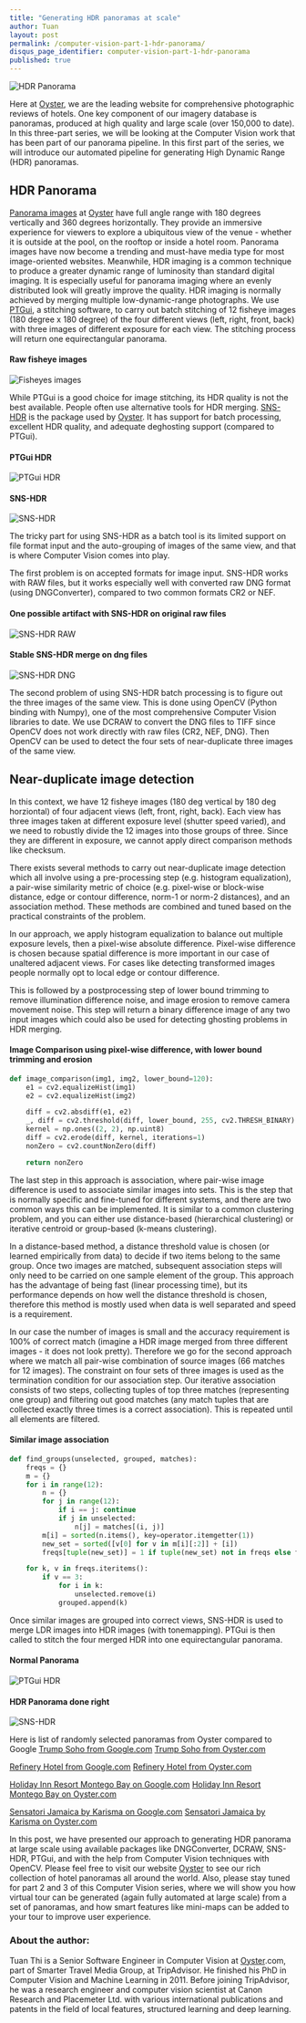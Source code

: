 ```yaml
---
title: "Generating HDR panoramas at scale"
author: Tuan
layout: post
permalink: /computer-vision-part-1-hdr-panorama/
disqus_page_identifier: computer-vision-part-1-hdr-panorama
published: true
---
```


![HDR Panorama](/public/images/cover.png)

Here at [Oyster](https://www.oyster.com), we are the leading website for comprehensive photographic reviews of hotels. One key component of our imagery database is panoramas, produced at high quality and large scale (over 150,000 to date). In this three-part series, we will be looking at the Computer Vision work that has been part of our panorama pipeline. In this first part of the series, we will introduce our automated pipeline for generating High Dynamic Range (HDR) panoramas.

## HDR Panorama
[Panorama images](https://www.oyster.com/jamaica/hotels/moon-palace-jamaica-grande/all-panoramas/beach--v115415/) at [Oyster](https://www.oyster.com) have full angle range with 180 degrees vertically and 360 degrees horizontally. They provide an immersive experience for viewers to explore a ubiquitous view of the venue - whether it is outside at the pool, on the rooftop or inside a hotel room. Panorama images have now become a trending and must-have media type for most image-oriented websites. Meanwhile, HDR imaging is a common technique to produce a greater dynamic range of luminosity than standard digital imaging. It is  especially useful for panorama imaging where an evenly distributed look will greatly improve the quality. HDR imaging is normally achieved by merging multiple low-dynamic-range photographs. We use [PTGui](http://www.ptgui.com), a stitching software, to carry out batch stitching of 12 fisheye images (180 degree x 180 degree) of the four different views (left, right, front, back) with three images of different exposure for each view. The stitching process will return one equirectangular panorama.

#### Raw fisheye images
![Fisheyes images](/public/images/fisheyes.png)

While PTGui is a good choice for image stitching, its HDR quality is not the best available. People often use alternative tools for HDR merging. [SNS-HDR](http://www.sns-hdr.com) is the package used by [Oyster](https://www.oyster.com). It has support for batch processing, excellent HDR quality, and adequate deghosting support (compared to PTGui).

#### PTGui HDR
![PTGui HDR](/public/images/ptgui1.png)

#### SNS-HDR
![SNS-HDR](/public/images/snshdr1.png)

The tricky part for using SNS-HDR as a batch tool is its limited support on file format input and the auto-grouping of images of the same view, and that is where Computer Vision comes into play.

The first problem is on accepted formats for image input. SNS-HDR works with RAW files, but it works especially well with converted raw DNG format (using DNGConverter), compared to two common formats CR2 or NEF.

#### One possible artifact with SNS-HDR on original raw files
![SNS-HDR RAW](/public/images/raw.png)

#### Stable SNS-HDR merge on dng files
![SNS-HDR DNG](/public/images/dng.png)

The second problem of using SNS-HDR batch processing is to figure out the three images of the same view.  This is done using OpenCV  (Python binding with Numpy), one of the most comprehensive Computer Vision libraries to date. We use DCRAW to convert the DNG files to TIFF since OpenCV does not work directly with raw files (CR2, NEF, DNG). Then OpenCV can be used to detect the four sets of near-duplicate three images of the same view.

## Near-duplicate image detection
In this context, we have 12 fisheye images (180 deg vertical by 180 deg horziontal) of four adjacent views (left, front, right, back). Each view has three images taken at different exposure level (shutter speed varied), and we need to robustly divide the 12 images into those groups of three.  Since they are different in exposure, we cannot apply direct comparison methods like checksum.

There exists several methods to carry out near-duplicate image detection which all involve using a pre-processing step (e.g. histogram equalization), a pair-wise similarity metric of choice (e.g. pixel-wise or block-wise distance, edge or contour difference, norm-1 or norm-2 distances), and an association method.  These methods are combined and tuned based on the practical constraints of the problem.

In our approach, we apply histogram equalization to balance out multiple exposure levels, then a pixel-wise absolute difference. Pixel-wise difference is chosen because spatial difference is more important in our case of unaltered adjacent views. For cases like detecting transformed images people normally opt to local edge or contour difference.

This is followed by a postprocessing step of lower bound trimming to remove illumination difference noise, and image erosion to remove camera movement noise. This step will return a binary difference image of any two input images which could also be used for detecting ghosting problems in HDR merging.

#### Image Comparison using pixel-wise difference, with lower bound trimming and erosion
```python
def image_comparison(img1, img2, lower_bound=120):
    e1 = cv2.equalizeHist(img1)
    e2 = cv2.equalizeHist(img2)

    diff = cv2.absdiff(e1, e2)
    _, diff = cv2.threshold(diff, lower_bound, 255, cv2.THRESH_BINARY)
    kernel = np.ones((2, 2), np.uint8)
    diff = cv2.erode(diff, kernel, iterations=1)
    nonZero = cv2.countNonZero(diff)

    return nonZero
```

The last step in this approach is association, where pair-wise image difference is used to associate similar images into sets. This is the step that is normally specific and fine-tuned for different systems, and there are two common ways this can be implemented. It is similar to a common clustering problem, and you can either use distance-based (hierarchical clustering) or iterative centroid or group-based (k-means clustering). 

In a distance-based method, a distance threshold value is chosen (or learned empirically from data) to decide if two items belong to the same group. Once two images are matched, subsequent association steps will only need to be carried on one sample element of the group. This approach has the advantage of being fast (linear processing time), but its performance depends on how well the distance threshold is chosen, therefore this method is mostly used when data is well separated and speed is a requirement. 

In our case the number of images is small and the accuracy requirement is 100% of correct match (imagine a HDR image merged from three different images - it does not look pretty). Therefore we go for the second approach where we match all pair-wise combination of source images (66 matches for 12 images). The constraint on four sets of three images is used as the termination condition for our association step. Our iterative association consists of two steps, collecting tuples of top three matches (representing one group) and filtering out good matches (any match tuples that are collected exactly three times is a correct association). This is repeated until all elements are filtered.

#### Similar image association
```python
def find_groups(unselected, grouped, matches):
    freqs = {}
    m = {}
    for i in range(12):
        n = {}
        for j in range(12):
            if i == j: continue
            if j in unselected:
                n[j] = matches[(i, j)]
        m[i] = sorted(n.items(), key=operator.itemgetter(1))
        new_set = sorted([v[0] for v in m[i][:2]] + [i])
        freqs[tuple(new_set)] = 1 if tuple(new_set) not in freqs else freqs[tuple(new_set)] + 1

    for k, v in freqs.iteritems():
        if v == 3:
            for i in k:
                unselected.remove(i)
            grouped.append(k)
```

Once similar images are grouped into correct views, SNS-HDR is used to merge LDR images into HDR images (with tonemapping). PTGui is then called to stitch the four merged HDR into one equirectangular panorama.


#### Normal Panorama
![PTGui HDR](/public/images/ptgui2.png)

#### HDR Panorama done right
![SNS-HDR](/public/images/snshdr2.png)

Here is list of randomly selected panoramas from Oyster compared to Google
[Trump Soho from Google.com](https://www.google.com/maps/@40.7257012,-74.0055927,3a,75y,266.18h,79.62t/data=!3m8!1e1!3m6!1s-H0_jyN7iLq8%2FVyv1THyMdGI%2FAAAAAAABYto%2FsG9LtMP-Z8sO0bOxSsn8PxlxjU9h35N_gCLIB!2e4!3e11!6s%2F%2Flh5.googleusercontent.com%2F-H0_jyN7iLq8%2FVyv1THyMdGI%2FAAAAAAABYto%2FsG9LtMP-Z8sO0bOxSsn8PxlxjU9h35N_gCLIB%2Fw203-h101-n-k-no%2F!7i8704!8i4352!6m1!1e1)
[Trump Soho from Oyster.com](https://www.oyster.com/new-york-city/hotels/trump-soho-new-york/all-tours/lobby--v24780/)

[Refinery Hotel from Google.com](https://www.google.com/maps/@40.752632,-73.9850296,3a,75y,141.78h,65.16t/data=!3m7!1e1!3m5!1sPZRAzKwZYbgAAAQpkog1Jw!2e0!3e2!7i13312!8i6656!6m1!1e1)
[Refinery Hotel from Oyster.com](https://www.oyster.com/new-york-city/hotels/the-refinery-hotel/all-tours/parker-and-quinn-restaurant--v19455/)

[Holiday Inn Resort Montego Bay on Google.com](https://www.google.com/maps/place/Holiday+Inn+Resort+Montego+Bay/@18.5230122,-77.8590851,3a,75y,180.42h,90.31t/data=!3m8!1e1!3m6!1s-ThDGB2m55gk%2FVEaS54n2W5I%2FAAAAAAACsyA%2FzPC7j55CgeYtXzXZ4qSHhqhjIDO617C5wCLIB!2e4!3e11!6s%2F%2Flh6.googleusercontent.com%2F-ThDGB2m55gk%2FVEaS54n2W5I%2FAAAAAAACsyA%2FzPC7j55CgeYtXzXZ4qSHhqhjIDO617C5wCLIB%2Fw203-h101-n-k-no%2F!7i3584!8i1792!4m12!1m6!3m5!1s0x8eda29428da7fc87:0x654d78ef04bd3848!2sHoliday+Inn+Resort+Montego+Bay!8m2!3d18.522744!4d-77.857566!3m4!1s0x8eda29428da7fc87:0x654d78ef04bd3848!8m2!3d18.522744!4d-77.857566!6m1!1e1)
[Holiday Inn Resort Montego Bay on Oyster.com](https://www.oyster.com/jamaica/hotels/holiday-inn-resort-montego-bay/all-panoramas/beach--v115325/)

[Sensatori Jamaica by Karisma on Google.com](https://www.google.com/maps/place/Azul+Sensatori+Negril/@18.3312721,-78.3373032,3a,75y,166.33h,80.87t/data=!3m8!1e1!3m6!1s-nL2Lp-lHYU0%2FV3VY_yUYSWI%2FAAAAAAAADkU%2Fsbt2HfQiQVAb7naC0QBLc7Lzf70ifVa_ACLIB!2e4!3e11!6s%2F%2Flh6.googleusercontent.com%2F-nL2Lp-lHYU0%2FV3VY_yUYSWI%2FAAAAAAAADkU%2Fsbt2HfQiQVAb7naC0QBLc7Lzf70ifVa_ACLIB%2Fw234-h116-n-k-no%2F!7i6325!8i3162!4m12!1m6!3m5!1s0x8ed90d9910af296b:0x2dd5eafcd573a170!2sAzul+Sensatori+Negril!8m2!3d18.2791209!4d-78.346129!3m4!1s0x8ed90d9910af296b:0x2dd5eafcd573a170!8m2!3d18.2791209!4d-78.346129!6m1!1e1)
[Sensatori Jamaica by Karisma on Oyster.com](https://www.oyster.com/jamaica/hotels/sensatori-jamaica-by-karisma/all-panoramas/grounds--v119425/)

In this post, we have presented our approach to generating HDR panorama at large scale using available packages like DNGConverter, DCRAW, SNS-HDR, PTGui, and with the help from Computer Vision techniques with OpenCV. Please feel free to visit our website [Oyster](https://www.oyster.com) to see our rich collection of hotel panoramas all around the world. Also, please stay tuned for part 2 and 3 of this Computer Vision series, where we will show you how virtual tour can be generated (again fully automated at large scale) from a set of panoramas, and how smart features like mini-maps can be added to your tour to improve user experience.

### About the author:
Tuan Thi is a Senior Software Engineer in Computer Vision at [Oyster](https://www.oyster.com).com, part of Smarter Travel Media Group, at TripAdvisor. He finished his PhD in Computer Vision and Machine Learning in 2011.  Before joining TripAdvisor, he was a research engineer and computer vision scientist at Canon Research and Placemeter Ltd. with various international publications and patents in the field of local features, structured learning and deep learning.



